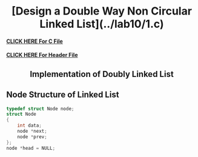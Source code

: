 <h1 class="text-purple" align="center">
    [Design a Double Way Non Circular Linked List](../lab10/1.c)
</h1>

#### [CLICK HERE For C File](../lab10/1.c)

#### [CLICK HERE For Header File](../lab10/DoublyNonCircular.h)

<h2 align="center">
    Implementation of Doubly Linked List
</h2>

## Node Structure of Linked List
```c
typedef struct Node node;
struct Node
{
    int data;
    node *next;
    node *prev;
};
node *head = NULL;
```
